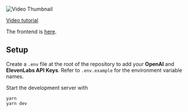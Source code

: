 ![Video Thumbnail](https://img.youtube.com/vi/EzzcEL_1o9o/maxresdefault.jpg)

[Video tutorial](https://youtu.be/EzzcEL_1o9o)

The frontend is [here](https://github.com/wass08/r3f-virtual-girlfriend-frontend).

## Setup
Create a `.env` file at the root of the repository to add your **OpenAI** and **ElevenLabs API Keys**. Refer to `.env.example` for the environment variable names.

Start the development server with
```
yarn
yarn dev
```
